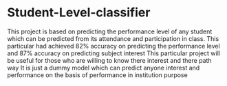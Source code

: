 # Student-Level-classifier
This project is based on predicting the performance level of any student which can be predicted from its attendance and participation in class.
This particular had achieved 82% accuracy on predicting the performance level and 87% accuracy on predicting subject interest
This particular project will be useful for those who are willing to know there interest and there path way 
It is just a dummy model which can predict anyone interest and performance on the basis of performance in institution purpose
